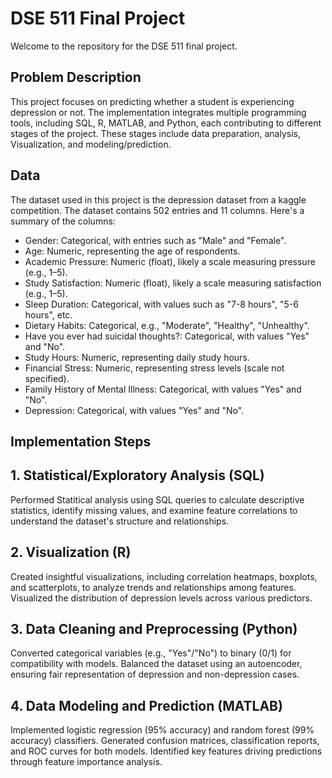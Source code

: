 # DSE 511 Final Project

Welcome to the repository for the DSE 511 final project.

## Problem Description
This project focuses on predicting whether a student is experiencing depression or not. The implementation integrates multiple programming tools, including SQL, R, MATLAB, and Python, each contributing to different stages of the project. These stages include data preparation, analysis, Visualization, and modeling/prediction.

## Data
The dataset used in this project is the depression dataset from a kaggle competition.
The dataset contains 502 entries and 11 columns. 
Here's a summary of the columns:

* Gender: Categorical, with entries such as "Male" and "Female".
* Age: Numeric, representing the age of respondents.
* Academic Pressure: Numeric (float), likely a scale measuring pressure (e.g., 1–5).
* Study Satisfaction: Numeric (float), likely a scale measuring satisfaction (e.g., 1–5).
* Sleep Duration: Categorical, with values such as "7-8 hours", "5-6 hours", etc.
* Dietary Habits: Categorical, e.g., "Moderate", "Healthy", "Unhealthy".
* Have you ever had suicidal thoughts?: Categorical, with values "Yes" and "No".
* Study Hours: Numeric, representing daily study hours.
* Financial Stress: Numeric, representing stress levels (scale not specified).
* Family History of Mental Illness: Categorical, with values "Yes" and "No".
* Depression: Categorical, with values "Yes" and "No".

## Implementation Steps

## 1. Statistical/Exploratory Analysis (SQL)
Performed Statitical analysis using SQL queries to calculate descriptive statistics, identify missing values, and examine feature correlations to understand the dataset's structure and relationships.

## 2.  Visualization (R)
Created insightful visualizations, including correlation heatmaps, boxplots, and scatterplots, to analyze trends and relationships among features. Visualized the distribution of depression levels across various predictors.

## 3. Data Cleaning and Preprocessing (Python)
Converted categorical variables (e.g., "Yes"/"No") to binary (0/1) for compatibility with models. Balanced the dataset using an autoencoder, ensuring fair representation of depression and non-depression cases.

## 4. Data Modeling and Prediction (MATLAB)
Implemented logistic regression (95% accuracy) and random forest (99% accuracy) classifiers. Generated confusion matrices, classification reports, and ROC curves for both models. Identified key features driving predictions through feature importance analysis.
  
